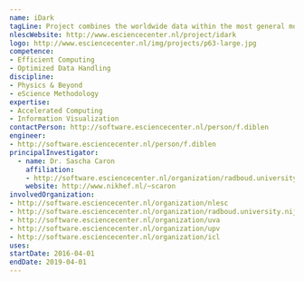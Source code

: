 ```yaml
---
name: iDark
tagLine: Project combines the worldwide data within the most general models of Dark Matter. 
nlescWebsite: http://www.esciencecenter.nl/project/idark
logo: http://www.esciencecenter.nl/img/projects/p63-large.jpg
competence:
- Efficient Computing
- Optimized Data Handling
discipline:
- Physics & Beyond
- eScience Methodology
expertise:
- Accelerated Computing
- Information Visualization
contactPerson: http://software.esciencecenter.nl/person/f.diblen
engineer:
- http://software.esciencecenter.nl/person/f.diblen
principalInvestigator:
  - name: Dr. Sascha Caron
    affiliation:
    - http://software.esciencecenter.nl/organization/radboud.university.nijmegen
    website: http://www.nikhef.nl/~scaron
involvedOrganization:
- http://software.esciencecenter.nl/organization/nlesc
- http://software.esciencecenter.nl/organization/radboud.university.nijmegen
- http://software.esciencecenter.nl/organization/uva
- http://software.esciencecenter.nl/organization/upv
- http://software.esciencecenter.nl/organization/icl
uses:
startDate: 2016-04-01
endDate: 2019-04-01
---
```


